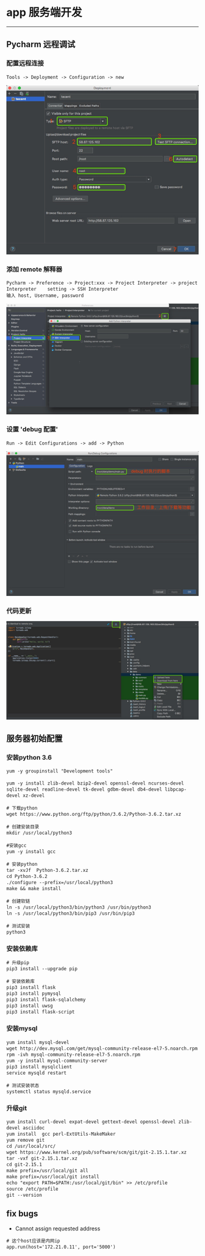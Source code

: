 # app 服务端开发
----------------------------------

## Pycharm 远程调试


### 配置远程连接

```pytho
Tools -> Deployment -> Configuration -> new
```
![](media/15253233345509/15253234789540.jpg)


### 添加 remote 解释器

```
Pycharm -> Preference -> Project:xxx -> Project Interpreter -> project Interpreter    setting -> SSH Interpreter
输入 host, Username, password
```
![](media/15253233345509/15253305373232.jpg)



### 设置 'debug 配置'
```
Run -> Edit Configurations -> add -> Python
```
![](media/15253233345509/15253303520701.jpg)


### 代码更新
![](media/15253233345509/15253311193154.jpg)



## 服务器初始配置

### 安装python 3.6

```
yum -y groupinstall "Development tools"

yum -y install zlib-devel bzip2-devel openssl-devel ncurses-devel sqlite-devel readline-devel tk-devel gdbm-devel db4-devel libpcap-devel xz-devel

# 下载python
wget https://www.python.org/ftp/python/3.6.2/Python-3.6.2.tar.xz

# 创建安装目录
mkdir /usr/local/python3

#安装gcc
yum -y install gcc

# 安装python
tar -xvJf  Python-3.6.2.tar.xz
cd Python-3.6.2
./configure --prefix=/usr/local/python3
make && make install

# 创建软链
ln -s /usr/local/python3/bin/python3 /usr/bin/python3
ln -s /usr/local/python3/bin/pip3 /usr/bin/pip3

# 测试安装
python3
```

### 安装依赖库

```
# 升级pip
pip3 install --upgrade pip

# 安装依赖库
pip3 install flask
pip3 install pymysql
pip3 install flask-sqlalchemy
pip3 install uwsg
pip3 install flask-script
```

### 安装mysql

```
yum install mysql-devel
wget http://dev.mysql.com/get/mysql-community-release-el7-5.noarch.rpm
rpm -ivh mysql-community-release-el7-5.noarch.rpm
yum -y install mysql-community-server
pip3 install mysqlclient
service mysqld restart

# 测试安装状态
systemctl status mysqld.service
```

### 升级git

```
yum install curl-devel expat-devel gettext-devel openssl-devel zlib-devel asciidoc
yum install  gcc perl-ExtUtils-MakeMaker
yum remove git
cd /usr/local/src/
wget https://www.kernel.org/pub/software/scm/git/git-2.15.1.tar.xz
tar -vxf git-2.15.1.tar.xz
cd git-2.15.1
make prefix=/usr/local/git all
make prefix=/usr/local/git install
echo "export PATH=$PATH:/usr/local/git/bin" >> /etc/profile
source /etc/profile
git --version
```



## fix bugs

- Cannot assign requested address

```
# 这个host应该是内网ip
app.run(host='172.21.0.11', port='5000')
```

